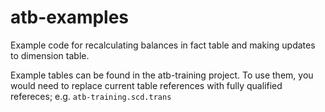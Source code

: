 atb-examples
=========

Example code for recalculating balances in fact table
and making updates to dimension table.

Example tables can be found in the atb-training project.
To use them, you would need to replace current table
references with fully qualified refereces; e.g.
`atb-training.scd.trans`